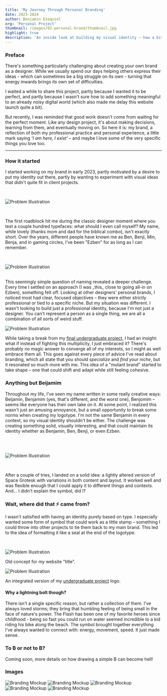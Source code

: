 ```yaml
---
title: 'My Journey Through Personal Branding'
date: 2023-2024
author: Benjamin Ezequiel
org: 'Personal Project'
thumbnail: /images/02-personal-brand/thumbnail.jpg
highlight: true
description: 'An inside look at building my visual identity – how a bit of self-exploration and countless typography sketches evolved into a fluid, shape-shifting brand.'
---
```


### Preface

There's something particularly challenging about creating your own brand as a designer. While we usually spend our days helping others express their ideas - which can sometimes be a big struggle on its own - turning that energy inwards brings its own set of difficulties.

I waited a while to share this project, partly because I wanted it to be perfect, and partly because I wasn't sure how to add something meaningful to an already noisy digital world (which also made me delay this website launch quite a bit).

But recently, I was reminded that good work doesn't come from waiting for the perfect moment. Like any design project, it's about making decisions, learning from them, and eventually moving on. So here it is: my brand, a reflection of both my professional practice and personal experience, a little mark saying _'I am here, I exist'_ – and maybe I love some of the very specific things you love too.

---

### How it started

I started working on my brand in early 2023, partly motivated by a desire to put my identity out there, partly by wanting to experiment with visual ideas that didn't quite fit in client projects.

<br>

<span class="secondary-illustration">![Problem Illustration](/images/02-personal-brand/ezben_i02.svg)</span>

<br>

The first roadblock hit me during the classic designer moment where you test a couple hundred typefaces: what should I even call myself? My name, while lovely (thanks mom and dad for the biblical combo), isn't exactly short. Over the years, different people have known me as Ben, Benji, Min, Benja, and in gaming circles, I've been "Ezben" for as long as I can remember.

<br>

<span class="secondary-illustration" style="width:100%">![Problem Illustration](/images/02-personal-brand/ezben_i06.svg)</span>

<br>
This seemingly simple question of naming revealed a deeper challenge. Every time I settled on an approach (I was _this_ close to going all-in on Ezben), something felt off. Looking at other designers' personal brands, I noticed most had clear, focused objectives – they were either strictly professional or tied to a specific niche. But my situation was different. I wasn't looking to build just a professional identity, because I'm not just a designer. You can't represent a person as a single thing, we are all a combination of all sorts of weird stuff.

<span class="secondary-illustration">![Problem Illustration](/images/02-personal-brand/ezben_i01.svg)</span>

While taking a break from my [final undergraduate project](https://www.benjaminezequiel.com/projects/project_panorama), I had an insight: what if instead of fighting this multiplicity, I just embraced it? There's probably no magic answer to converge all of my interests, so I might as well embrace them all. This goes against every piece of advice I've read about branding, which all state that you should _specialize_ and _find your niche_, but it resonated so much more with me. This idea of a "mutant brand" started to take shape – one that could shift and adapt while still feeling cohesive.

### Anything but Beijamim

Throughout my life, I've seen my name written in some really creative ways: Beijamin, Benjamim (yes, that's different, and the worst one), Benjomim – seems like everyone has their own take on it. At some point, I realized this wasn't just an amusing annoyance, but a small opportunity to break some norms when creating my logotype. I'm not the same Benjamin in every context, so my visual identity shouldn't be either. The challenge was creating something solid, visually interesting, and that could maintain its identity whether as Benjamin, Ben, Benji, or even Ezben.

<br>

<br>

<span class="secondary-illustration">![Problem Illustration](/images/02-personal-brand/ezben_i04.svg)</span>

<br>

After a couple of tries, I landed on a solid idea: a lightly altered version of Space Grotesk with variations in both content and layout. It worked well and was flexible enough that I could apply it to different things and contexts. And... I didn't explain the symbol, did I?

### Wait, where did that ⚡ came from?

I wasn't satisfied with having an identity purely based on type. I especially wanted some form of symbol that could work as a little stamp – something I could throw into other projects to tie them back to my main brand. This led to the idea of formatting it like a seal at the end of the logotype.

<br>

<span class="secondary-illustration">![Problem Illustration](/images/02-personal-brand/ezben_i08.svg)</span>

<div class="image-label">Old concept for my website "title".</div>

<span class="secondary-illustration">![Problem Illustration](/images/02-personal-brand/ezben_i09.svg)</span>

<span class="image-label">An integrated version of my [undergraduate project](https://www.benjaminezequiel.com/projects/project_panorama) logo.</span>

#### Why a lightning bolt though?

There isn't a single specific reason, but rather a collection of them. I've always loved storms; they bring that humbling feeling of being small in the face of nature's power. The Flash has been one of my favorite heroes since childhood - being so fast you could run on water seemed incredible to a kid riding his bike along the beach. The symbol brought together everything I've always wanted to connect with: energy, movement, speed. It just made sense.

### To B or not to B?

Coming soon, more details on how drawing a simple B can become hell!

### Images

<span class="secondary-illustration">![Branding Mockup](/images/02-personal-brand/mockup_3.gif)</span>
<span class="secondary-illustration">![Branding Mockup](/images/02-personal-brand/mockup_1.png)</span>
<span class="secondary-illustration">![Branding Mockup](/images/02-personal-brand/mockup_6.gif)</span>
<span class="secondary-illustration">![Branding Mockup](/images/02-personal-brand/mockup_4.png)</span>
<span class="secondary-illustration">![Branding Mockup](/images/02-personal-brand/mockup_5.png)</span>
